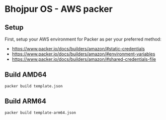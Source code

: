 # Bhojpur OS - AWS packer

## Setup

First, setup your AWS environment for Packer as per your preferred method:
- https://www.packer.io/docs/builders/amazon/#static-credentials
- https://www.packer.io/docs/builders/amazon/#environment-variables
- https://www.packer.io/docs/builders/amazon/#shared-credentials-file

## Build AMD64

```shell script
packer build template.json
```

## Build ARM64

```shell script
packer build template-arm64.json
```
